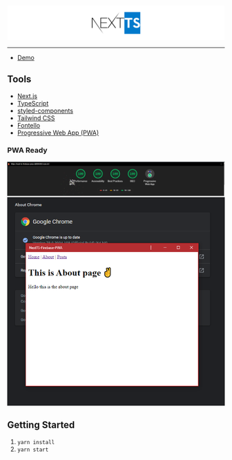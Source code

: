 ![next-ts-logo](docs/images/next-ts.png)

---

- [Demo](https://nextjs-demo.iamdevlinph.vercel.app/)

## Tools

- [Next.js](https://github.com/zeit/next.js/)
- [TypeScript](https://github.com/microsoft/typescript)
- [styled-components](https://github.com/styled-components/styled-components)
- [Tailwind CSS](https://tailwindcss.com/)
- [Fontello](http://fontello.com/)
- [Progressive Web App (PWA)](https://developers.google.com/web/progressive-web-apps)

### PWA Ready

![pwa-ready.gif](docs/images/pwa-ready.gif)
![pwa-installed.png](docs/images/pwa-installed.png)

## Getting Started

1. `yarn install`
2. `yarn start`
